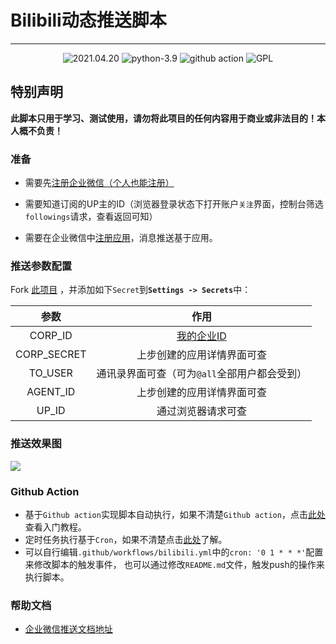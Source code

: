 # Bilibili动态推送脚本

---
<p style="text-align: center">
    <img src="https://img.shields.io/badge/create-2021.04.20-brightgreen" alt="2021.04.20"/>
    <img src="https://img.shields.io/badge/python-3.9-blue" alt="python-3.9"/>
    <img src="https://img.shields.io/badge/github%20-workflow-orange" alt="github action"/>
    <img src="https://img.shields.io/badge/License-GPL-yellow" alt="GPL"/>
</p>


## 特别声明
<b>此脚本只用于学习、测试使用，请勿将此项目的任何内容用于商业或非法目的！本人概不负责！</b>

### 准备

- 需要先<a href='https://work.weixin.qq.com/wework_admin/register_wx?from=myhome'>注册企业微信（个人也能注册）</a>

- 需要知道订阅的UP主的ID（浏览器登录状态下打开账户`关注`界面，控制台筛选`followings`请求，查看返回可知）

- 需要在企业微信中<a href='https://work.weixin.qq.com/wework_admin/frame#apps/createApiApp'>注册应用</a>，消息推送基于应用。

### 推送参数配置

Fork [此项目](https://github.com/xiaokexiang/bilibili_api) ，并添加如下`Secret`到<b>`Settings -> Secrets`</b>中：

|    参数     |                             作用                             |
| :---------: | :----------------------------------------------------------: |
|   CORP_ID   | <a href='https://work.weixin.qq.com/wework_admin/frame#profile'>我的企业ID</a> |
| CORP_SECRET |                  上步创建的应用详情界面可查                  |
|   TO_USER   |         通讯录界面可查（可为`@all`全部用户都会受到）         |
|  AGENT_ID   |                  上步创建的应用详情界面可查                  |
|    UP_ID    |                      通过浏览器请求可查                      |

### 推送效果图

![](https://image.leejay.top/FqevfV-0-EujP8ujzBdyQSWFJ2yQ)

### Github Action

- 基于`Github action`实现脚本自动执行，如果不清楚`Github action`，点击[此处](http://www.ruanyifeng.com/blog/2019/09/getting-started-with-github-actions.html)查看入门教程。
- 定时任务执行基于`Cron`，如果不清楚点击[此处](https://leejay.top/post/linux%E4%B8%8Bcron%E5%AE%9A%E6%97%B6%E5%99%A8/)了解。
- 可以自行编辑`.github/workflows/bilibili.yml`中的`cron: '0 1 * * *'`配置来修改脚本的触发事件，
  也可以通过修改`README.md`文件，触发push的操作来执行脚本。

### 帮助文档

- <a href='https://work.weixin.qq.com/api/doc/90000/90135/90248'>企业微信推送文档地址</a>
